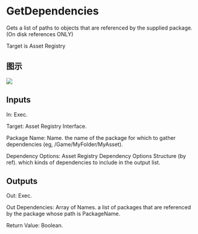 # GetDependencies

Gets a list of paths to objects that are referenced by the supplied package. (On disk references ONLY)

Target is Asset Registry

## 图示

![]($-20221218-18004371.png)

## Inputs

In: Exec.

Target: Asset Registry Interface.

Package Name: Name. the name of the package for which to gather dependencies (eg, /Game/MyFolder/MyAsset).

Dependency Options: Asset Registry Dependency Options Structure (by ref). which kinds of dependencies to include in the output list.  

## Outputs

Out: Exec.

Out Dependencies: Array of Names. a list of packages that are referenced by the package whose path is PackageName.

Return Value: Boolean.

